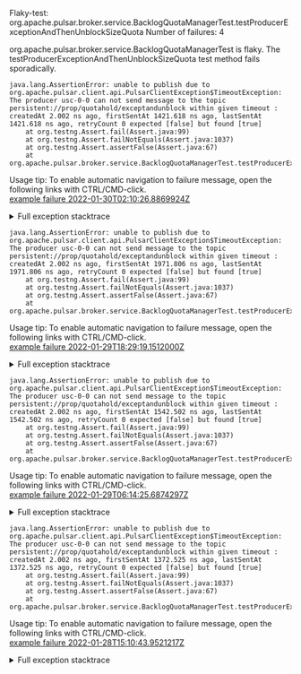         
Flaky-test: org.apache.pulsar.broker.service.BacklogQuotaManagerTest.testProducerExceptionAndThenUnblockSizeQuota
Number of failures: 4

org.apache.pulsar.broker.service.BacklogQuotaManagerTest is flaky. The testProducerExceptionAndThenUnblockSizeQuota test method fails sporadically.

```
java.lang.AssertionError: unable to publish due to org.apache.pulsar.client.api.PulsarClientException$TimeoutException: The producer usc-0-0 can not send message to the topic persistent://prop/quotahold/exceptandunblock within given timeout : createdAt 2.002 ns ago, firstSentAt 1421.618 ns ago, lastSentAt 1421.618 ns ago, retryCount 0 expected [false] but found [true]
	at org.testng.Assert.fail(Assert.java:99)
	at org.testng.Assert.failNotEquals(Assert.java:1037)
	at org.testng.Assert.assertFalse(Assert.java:67)
	at org.apache.pulsar.broker.service.BacklogQuotaManagerTest.testProducerExceptionAndThenUnblockSizeQuota(BacklogQuotaManagerTest.java:1135)
```

Usage tip: To enable automatic navigation to failure message, open the following links with CTRL/CMD-click.  
[example failure 2022-01-30T02:10:26.8869924Z](https://github.com/apache/pulsar/runs/4994327531?check_suite_focus=true?check_suite_focus=true#step:9:540)  


<details>
<summary>Full exception stacktrace</summary>
<code><pre>
java.lang.AssertionError: unable to publish due to org.apache.pulsar.client.api.PulsarClientException$TimeoutException: The producer usc-0-0 can not send message to the topic persistent://prop/quotahold/exceptandunblock within given timeout : createdAt 2.002 ns ago, firstSentAt 1421.618 ns ago, lastSentAt 1421.618 ns ago, retryCount 0 expected [false] but found [true]
	at org.testng.Assert.fail(Assert.java:99)
	at org.testng.Assert.failNotEquals(Assert.java:1037)
	at org.testng.Assert.assertFalse(Assert.java:67)
	at org.apache.pulsar.broker.service.BacklogQuotaManagerTest.testProducerExceptionAndThenUnblockSizeQuota(BacklogQuotaManagerTest.java:1135)
	at java.base/jdk.internal.reflect.NativeMethodAccessorImpl.invoke0(Native Method)
	at java.base/jdk.internal.reflect.NativeMethodAccessorImpl.invoke(NativeMethodAccessorImpl.java:62)
	at java.base/jdk.internal.reflect.DelegatingMethodAccessorImpl.invoke(DelegatingMethodAccessorImpl.java:43)
	at java.base/java.lang.reflect.Method.invoke(Method.java:566)
	at org.testng.internal.MethodInvocationHelper.invokeMethod(MethodInvocationHelper.java:132)
	at org.testng.internal.InvokeMethodRunnable.runOne(InvokeMethodRunnable.java:45)
	at org.testng.internal.InvokeMethodRunnable.call(InvokeMethodRunnable.java:73)
	at org.testng.internal.InvokeMethodRunnable.call(InvokeMethodRunnable.java:11)
	at java.base/java.util.concurrent.FutureTask.run(FutureTask.java:264)
	at java.base/java.util.concurrent.ThreadPoolExecutor.runWorker(ThreadPoolExecutor.java:1128)
	at java.base/java.util.concurrent.ThreadPoolExecutor$Worker.run(ThreadPoolExecutor.java:628)
	at java.base/java.lang.Thread.run(Thread.java:829)

</pre></code>
</details>

```
java.lang.AssertionError: unable to publish due to org.apache.pulsar.client.api.PulsarClientException$TimeoutException: The producer usc-0-0 can not send message to the topic persistent://prop/quotahold/exceptandunblock within given timeout : createdAt 2.002 ns ago, firstSentAt 1971.806 ns ago, lastSentAt 1971.806 ns ago, retryCount 0 expected [false] but found [true]
	at org.testng.Assert.fail(Assert.java:99)
	at org.testng.Assert.failNotEquals(Assert.java:1037)
	at org.testng.Assert.assertFalse(Assert.java:67)
	at org.apache.pulsar.broker.service.BacklogQuotaManagerTest.testProducerExceptionAndThenUnblockSizeQuota(BacklogQuotaManagerTest.java:1135)
```

Usage tip: To enable automatic navigation to failure message, open the following links with CTRL/CMD-click.  
[example failure 2022-01-29T18:29:19.1512000Z](https://github.com/apache/pulsar/runs/4992450750?check_suite_focus=true?check_suite_focus=true#step:9:3417)  


<details>
<summary>Full exception stacktrace</summary>
<code><pre>
java.lang.AssertionError: unable to publish due to org.apache.pulsar.client.api.PulsarClientException$TimeoutException: The producer usc-0-0 can not send message to the topic persistent://prop/quotahold/exceptandunblock within given timeout : createdAt 2.002 ns ago, firstSentAt 1971.806 ns ago, lastSentAt 1971.806 ns ago, retryCount 0 expected [false] but found [true]
	at org.testng.Assert.fail(Assert.java:99)
	at org.testng.Assert.failNotEquals(Assert.java:1037)
	at org.testng.Assert.assertFalse(Assert.java:67)
	at org.apache.pulsar.broker.service.BacklogQuotaManagerTest.testProducerExceptionAndThenUnblockSizeQuota(BacklogQuotaManagerTest.java:1135)
	at java.base/jdk.internal.reflect.NativeMethodAccessorImpl.invoke0(Native Method)
	at java.base/jdk.internal.reflect.NativeMethodAccessorImpl.invoke(NativeMethodAccessorImpl.java:62)
	at java.base/jdk.internal.reflect.DelegatingMethodAccessorImpl.invoke(DelegatingMethodAccessorImpl.java:43)
	at java.base/java.lang.reflect.Method.invoke(Method.java:566)
	at org.testng.internal.MethodInvocationHelper.invokeMethod(MethodInvocationHelper.java:132)
	at org.testng.internal.InvokeMethodRunnable.runOne(InvokeMethodRunnable.java:45)
	at org.testng.internal.InvokeMethodRunnable.call(InvokeMethodRunnable.java:73)
	at org.testng.internal.InvokeMethodRunnable.call(InvokeMethodRunnable.java:11)
	at java.base/java.util.concurrent.FutureTask.run(FutureTask.java:264)
	at java.base/java.util.concurrent.ThreadPoolExecutor.runWorker(ThreadPoolExecutor.java:1128)
	at java.base/java.util.concurrent.ThreadPoolExecutor$Worker.run(ThreadPoolExecutor.java:628)
	at java.base/java.lang.Thread.run(Thread.java:829)

</pre></code>
</details>

```
java.lang.AssertionError: unable to publish due to org.apache.pulsar.client.api.PulsarClientException$TimeoutException: The producer usc-0-0 can not send message to the topic persistent://prop/quotahold/exceptandunblock within given timeout : createdAt 2.002 ns ago, firstSentAt 1542.502 ns ago, lastSentAt 1542.502 ns ago, retryCount 0 expected [false] but found [true]
	at org.testng.Assert.fail(Assert.java:99)
	at org.testng.Assert.failNotEquals(Assert.java:1037)
	at org.testng.Assert.assertFalse(Assert.java:67)
	at org.apache.pulsar.broker.service.BacklogQuotaManagerTest.testProducerExceptionAndThenUnblockSizeQuota(BacklogQuotaManagerTest.java:1135)
```

Usage tip: To enable automatic navigation to failure message, open the following links with CTRL/CMD-click.  
[example failure 2022-01-29T06:14:25.6874297Z](https://github.com/apache/pulsar/runs/4989586769?check_suite_focus=true?check_suite_focus=true#step:9:554)  


<details>
<summary>Full exception stacktrace</summary>
<code><pre>
java.lang.AssertionError: unable to publish due to org.apache.pulsar.client.api.PulsarClientException$TimeoutException: The producer usc-0-0 can not send message to the topic persistent://prop/quotahold/exceptandunblock within given timeout : createdAt 2.002 ns ago, firstSentAt 1542.502 ns ago, lastSentAt 1542.502 ns ago, retryCount 0 expected [false] but found [true]
	at org.testng.Assert.fail(Assert.java:99)
	at org.testng.Assert.failNotEquals(Assert.java:1037)
	at org.testng.Assert.assertFalse(Assert.java:67)
	at org.apache.pulsar.broker.service.BacklogQuotaManagerTest.testProducerExceptionAndThenUnblockSizeQuota(BacklogQuotaManagerTest.java:1135)
	at java.base/jdk.internal.reflect.NativeMethodAccessorImpl.invoke0(Native Method)
	at java.base/jdk.internal.reflect.NativeMethodAccessorImpl.invoke(NativeMethodAccessorImpl.java:62)
	at java.base/jdk.internal.reflect.DelegatingMethodAccessorImpl.invoke(DelegatingMethodAccessorImpl.java:43)
	at java.base/java.lang.reflect.Method.invoke(Method.java:566)
	at org.testng.internal.MethodInvocationHelper.invokeMethod(MethodInvocationHelper.java:132)
	at org.testng.internal.InvokeMethodRunnable.runOne(InvokeMethodRunnable.java:45)
	at org.testng.internal.InvokeMethodRunnable.call(InvokeMethodRunnable.java:73)
	at org.testng.internal.InvokeMethodRunnable.call(InvokeMethodRunnable.java:11)
	at java.base/java.util.concurrent.FutureTask.run(FutureTask.java:264)
	at java.base/java.util.concurrent.ThreadPoolExecutor.runWorker(ThreadPoolExecutor.java:1128)
	at java.base/java.util.concurrent.ThreadPoolExecutor$Worker.run(ThreadPoolExecutor.java:628)
	at java.base/java.lang.Thread.run(Thread.java:829)

</pre></code>
</details>

```
java.lang.AssertionError: unable to publish due to org.apache.pulsar.client.api.PulsarClientException$TimeoutException: The producer usc-0-0 can not send message to the topic persistent://prop/quotahold/exceptandunblock within given timeout : createdAt 2.002 ns ago, firstSentAt 1372.525 ns ago, lastSentAt 1372.525 ns ago, retryCount 0 expected [false] but found [true]
	at org.testng.Assert.fail(Assert.java:99)
	at org.testng.Assert.failNotEquals(Assert.java:1037)
	at org.testng.Assert.assertFalse(Assert.java:67)
	at org.apache.pulsar.broker.service.BacklogQuotaManagerTest.testProducerExceptionAndThenUnblockSizeQuota(BacklogQuotaManagerTest.java:1135)
```

Usage tip: To enable automatic navigation to failure message, open the following links with CTRL/CMD-click.  
[example failure 2022-01-28T15:10:43.9521217Z](https://github.com/apache/pulsar/runs/4982125910?check_suite_focus=true?check_suite_focus=true#step:9:546)  


<details>
<summary>Full exception stacktrace</summary>
<code><pre>
java.lang.AssertionError: unable to publish due to org.apache.pulsar.client.api.PulsarClientException$TimeoutException: The producer usc-0-0 can not send message to the topic persistent://prop/quotahold/exceptandunblock within given timeout : createdAt 2.002 ns ago, firstSentAt 1372.525 ns ago, lastSentAt 1372.525 ns ago, retryCount 0 expected [false] but found [true]
	at org.testng.Assert.fail(Assert.java:99)
	at org.testng.Assert.failNotEquals(Assert.java:1037)
	at org.testng.Assert.assertFalse(Assert.java:67)
	at org.apache.pulsar.broker.service.BacklogQuotaManagerTest.testProducerExceptionAndThenUnblockSizeQuota(BacklogQuotaManagerTest.java:1135)
	at java.base/jdk.internal.reflect.NativeMethodAccessorImpl.invoke0(Native Method)
	at java.base/jdk.internal.reflect.NativeMethodAccessorImpl.invoke(NativeMethodAccessorImpl.java:62)
	at java.base/jdk.internal.reflect.DelegatingMethodAccessorImpl.invoke(DelegatingMethodAccessorImpl.java:43)
	at java.base/java.lang.reflect.Method.invoke(Method.java:566)
	at org.testng.internal.MethodInvocationHelper.invokeMethod(MethodInvocationHelper.java:132)
	at org.testng.internal.InvokeMethodRunnable.runOne(InvokeMethodRunnable.java:45)
	at org.testng.internal.InvokeMethodRunnable.call(InvokeMethodRunnable.java:73)
	at org.testng.internal.InvokeMethodRunnable.call(InvokeMethodRunnable.java:11)
	at java.base/java.util.concurrent.FutureTask.run(FutureTask.java:264)
	at java.base/java.util.concurrent.ThreadPoolExecutor.runWorker(ThreadPoolExecutor.java:1128)
	at java.base/java.util.concurrent.ThreadPoolExecutor$Worker.run(ThreadPoolExecutor.java:628)
	at java.base/java.lang.Thread.run(Thread.java:829)

</pre></code>
</details>

